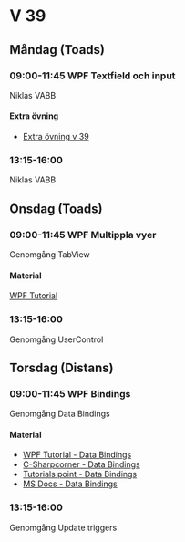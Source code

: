 # V 39
## Måndag (Toads)
### 09:00-11:45 WPF Textfield och input
Niklas VABB
#### Extra övning
* [Extra övning v 39](./extra.md)
### 13:15-16:00
Niklas VABB
## Onsdag (Toads)
### 09:00-11:45 WPF Multippla vyer
Genomgång TabView

#### Material

[WPF Tutorial](https://wpf-tutorial.com/)
### 13:15-16:00
Genomgång UserControl
## Torsdag (Distans)
### 09:00-11:45 WPF Bindings
Genomgång Data Bindings
#### Material
* [WPF Tutorial - Data Bindings](https://wpf-tutorial.com/data-binding/introduction/)
* [C-Sharpcorner - Data Bindings](https://www.c-sharpcorner.com/blogs/databinding-in-wpf-part-i)
* [Tutorials point - Data Bindings](https://www.tutorialspoint.com/wpf/wpf_data_binding.htm)
* [MS Docs - Data Bindings](https://docs.microsoft.com/en-us/dotnet/desktop/wpf/data/?view=netdesktop-5.0)

### 13:15-16:00
Genomgång Update triggers